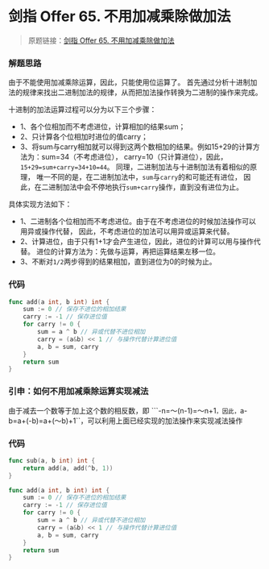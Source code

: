 # 剑指 Offer 65. 不用加减乘除做加法
> 原题链接：[剑指 Offer 65. 不用加减乘除做加法](https://leetcode-cn.com/problems/bu-yong-jia-jian-cheng-chu-zuo-jia-fa-lcof/)

### 解题思路
由于不能使用加减乘除运算，因此，只能使用位运算了。
首先通过分析十进制加法的规律来找出二进制加法的规律，从而把加法操作转换为二进制的操作来完成。

十进制的加法运算过程可以分为以下三个步骤：
* 1、各个位相加而不考虑进位，计算相加的结果sum；
* 2、只计算各个位相加时进位的值carry；
* 3、将sum与carry相加就可以得到这两个数相加的结果。例如15+29的计算方法为：sum=34（不考虑进位），
carry=10（只计算进位），因此，``15+29=sum+carry=34+10=44``。
同理，二进制加法与十进制加法有着相似的原理，
唯一不同的是，在二进制加法中，``sum``与``carry``的和可能还有进位，
因此，在二进制加法中会不停地执行``sum+carry``操作，直到没有进位为止。

具体实现方法如下：
* 1、二进制各个位相加而不考虑进位。由于在不考虑进位的时候加法操作可以用异或操作代替，
因此，不考虑进位的加法可以用异或运算来代替。
* 2、计算进位，由于只有1+1才会产生进位，因此，进位的计算可以用与操作代替。
进位的计算方法为：先做与运算，再把运算结果左移一位。
* 3、不断对``1/2``两步得到的结果相加，直到进位为0的时候为止。

### 代码
```go
func add(a int, b int) int {
	sum := 0 // 保存不进位的相加结果
	carry := -1 // 保存进位值
	for carry != 0 {
		sum = a ^ b // 异或代替不进位相加
		carry = (a&b) << 1 // 与操作代替计算进位值
		a, b = sum, carry
	}
	return sum
}
```

### 引申：如何不用加减乘除运算实现减法
由于减去一个数等于加上这个数的相反数，即
```-n=～(n-1)=～n+1``，因此，``a-b=a+(-b)=a+(～b)+1``，可以利用上面已经实现的加法操作来实现减法操作
### 代码
```go
func sub(a, b int) int {
	return add(a, add(^b, 1))
}

func add(a int, b int) int {
	sum := 0 // 保存不进位的相加结果
	carry := -1 // 保存进位值
	for carry != 0 {
		sum = a ^ b // 异或代替不进位相加
		carry = (a&b) << 1 // 与操作代替计算进位值
		a, b = sum, carry
	}
	return sum
}
```
